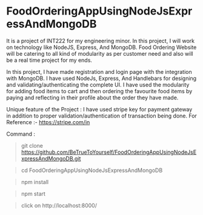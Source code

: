 # FoodOrderingAppUsingNodeJsExpressAndMongoDB
It is a project of INT222 for my engineering minor. In this project, I will work on technology like NodeJS, Express, And MongoDB. Food Ordering Website will be catering to all kind of modularity as per customer need and also will be a real time project for my ends.


In this project, I have made registration and login page with the integration with MongoDB. I have used NodeJs, Express, And Handlebars for designing and validating/authenticating the complete UI. I have used the modularity for adding food items to cart and then ordering the favourite food items by paying and reflecting in their profile about the order they have made.

Unique feature of the Project :
I have used stripe key for payment gateway in addition to proper validation/authentication of transaction being done.
For Reference :-
https://stripe.com/in


Command :
>  git clone https://github.com/BeTrueToYourself/FoodOrderingAppUsingNodeJsExpressAndMongoDB.git

>  cd FoodOrderingAppUsingNodeJsExpressAndMongoDB

>  npm install

>  npm start

>  click on http://localhost:8000/

